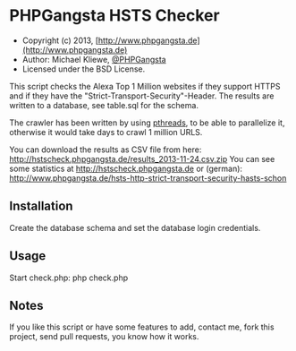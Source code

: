 PHPGangsta HSTS Checker
=====================

* Copyright (c) 2013, [http://www.phpgangsta.de](http://www.phpgangsta.de)
* Author: Michael Kliewe, [@PHPGangsta](http://twitter.com/PHPGangsta)
* Licensed under the BSD License.


This script checks the Alexa Top 1 Million websites if they support HTTPS and if they have the "Strict-Transport-Security"-Header.
The results are written to a database, see table.sql for the schema.

The crawler has been written by using [pthreads](http://pthreads.org), to be able to parallelize it, otherwise it would take days to crawl 1 million URLS.

You can download the results as CSV file from here: http://hstscheck.phpgangsta.de/results_2013-11-24.csv.zip
You can see some statistics at http://hstscheck.phpgangsta.de or (german): http://www.phpgangsta.de/hsts-http-strict-transport-security-hasts-schon

Installation
------

Create the database schema and set the database login credentials.


Usage
------

Start check.php: php check.php


Notes
------

If you like this script or have some features to add, contact me, fork this project, send pull requests, you know how it works.
